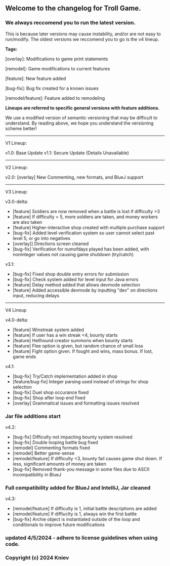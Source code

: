 ## Welcome to the changelog for Troll Game. 
### We always reccomend you to run the latest version. 

This is because later versions may cause instability, and/or are not easy to run/modify. The oldest versions we reccomend you to go is the v4 lineup.

**Tags:**

[overlay]: Modifications to game print statements

[remodel]: Game modifications to current features

[feature]: New feature added

[bug-fix]: Bug fix created for a known issues

[remodel/feature]: Feature added to remodeling

**Lineups are referred to specific general versions with feature additions.**

We use a modified version of semantic versioning that may be difficult to understand. By reading above, we hope you understand the versioning scheme better!

---
V1 Lineup:

v1.0: Base Update
v1.1: Secure Update (Details Unavailable)

---
V2 Lineup:

v2.0: [overlay] New Commenting, new formats, and BlueJ support

---
V3 Lineup:

v3.0-delta: 
- [feature] Soldiers are now removed when a battle is lost if difficulty >3
- [feature] If difficulty = 5, more soldiers are taken, and money workers are also taken
- [feature] Higher-interactive shop created with multiple purchase support
- [bug-fix] Added level verification system so user cannot select past level 5, or go into negatives
- [overlay]] Directions screen cleaned
- [bug-fix] Verification for numofdays played has been added, with noninteger values not causing game shutdown (try/catch)

v3.1:
- [bug-fix] Fixed shop double entry errors for submission
- [bug-fix] Check system added for level input for Java errors
- [feature] Delay method added that allows devmode selection
- [feature] Added accessible devmode by inputting "dev" on directions input, reducing delays

---
V4 Lineup

v4.0-delta:
- [feature] Winstreak system added
- [feature] If user has a win streak <4, bounty starts
- [feature] Hellhound creator summons when bounty starts
- [feature] Flee option is given, but random chance of small loss
- [feature] Fight option given. If fought and wins, mass bonus. If lost, game ends

v4.1:
- [bug-fix] Try/Catch implementation added in shop
- [feature/bug-fix] Integer parsing used instead of strings for shop selection
- [bug-fix] Duel shop occurance fixed
- [bug-fix] Shop after loop end fixed
- [overlay] Grammatical issues and formatting issues resolved
### Jar file additions start
v4.2:
- [bug-fix] Difficulty not impacting bounty system resolved
- [bug-fix] Double looping battle bug fixed
- [remodel] Commenting formats fixed
- [remodel] Better game-sense
- [remodel/feature] If difficulty <3, bounty fail causes game shut down. If less, significant amounts of money are taken
- [bug-fix] Removed thank-you message in some files due to ASCII incompatibility in BlueJ
### Full compatibility added for BlueJ and IntelliJ, Jar cleaned
v4.3:
- [remodel/feature] If difficulty is 1, initial battle descriptions are added
- [remodel/feature] If diffiuclty is 1, always win the first battle
- [bug-fix] Archie object is instantiated outside of the loop and conditionals to improve future modifications


### updated 4/5/2024 - adhere to license guidelines when using code. 
### Copyright (c) 2024 Kniev
